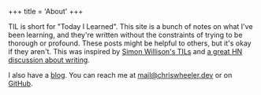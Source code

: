 +++
title = 'About'
+++

TIL is short for "Today I Learned". This site is a bunch of notes on what I've been learning, and they're written without the constraints of trying to be thorough or profound. These posts might be helpful to others, but it's okay if they aren't. This was inspired by [Simon Willison's TILs](https://simonwillison.net/2022/Nov/6/what-to-blog-about/) and [a great HN discussion about writing](https://news.ycombinator.com/item?id=37118883).

I also have a [blog](https://wheelercj.github.io/notes/). You can reach me at mail@chriswheeler.dev or on [GitHub](https://github.com/wheelercj).
